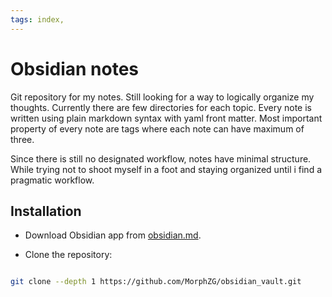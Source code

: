 ```yaml
---
tags: index,
---
```


# Obsidian notes

Git repository for my notes. Still looking for a way to logically organize my thoughts. Currently there are few directories for each topic. Every note is written using plain markdown syntax with yaml front matter. Most important property of every note are tags where each note can have maximum of three.

Since there is still no designated workflow, notes have minimal structure. While trying not to shoot myself in a foot and staying organized until i find a pragmatic workflow.

## Installation

- Download Obsidian app from [obsidian.md](https://obsidian.md/).

- Clone the repository:

```sh

git clone --depth 1 https://github.com/MorphZG/obsidian_vault.git
```
